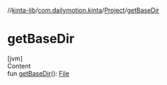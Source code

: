 //[kinta-lib](../../../index.md)/[com.dailymotion.kinta](../index.md)/[Project](index.md)/[getBaseDir](get-base-dir.md)



# getBaseDir  
[jvm]  
Content  
fun [getBaseDir](get-base-dir.md)(): [File](https://docs.oracle.com/javase/8/docs/api/java/io/File.html)  



